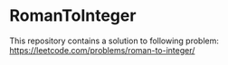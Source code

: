 # RomanToInteger
This repository contains a solution to following problem:
https://leetcode.com/problems/roman-to-integer/
